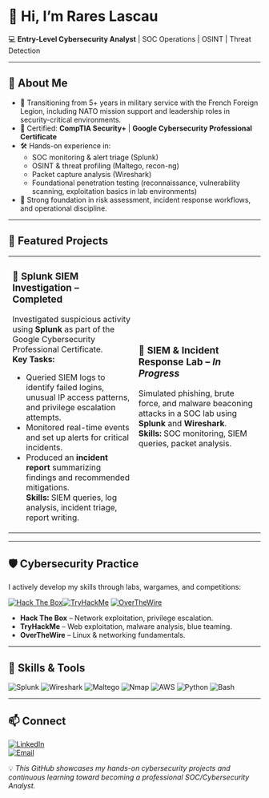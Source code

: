 # 👋 Hi, I’m Rares Lascau  

💻 **Entry-Level Cybersecurity Analyst** | SOC Operations | OSINT | Threat Detection

---

## 🚀 About Me
- 🎯 Transitioning from 5+ years in military service with the French Foreign Legion, including NATO mission support and leadership roles in security-critical environments.  
- 📜 Certified: **CompTIA Security+** | **Google Cybersecurity Professional Certificate**  
- 🛠 Hands-on experience in:
  - SOC monitoring & alert triage (Splunk)
  - OSINT & threat profiling (Maltego, recon-ng)
  - Packet capture analysis (Wireshark)
  - Foundational penetration testing (reconnaissance, vulnerability scanning, exploitation basics in lab environments)  
- 🧠 Strong foundation in risk assessment, incident response workflows, and operational discipline.

---

## 📂 Featured Projects

<table>
<tr>
<td width="50%">

### 🔹 Splunk SIEM Investigation – Completed

Investigated suspicious activity using **Splunk** as part of the Google Cybersecurity Professional Certificate.  
**Key Tasks:**
- Queried SIEM logs to identify failed logins, unusual IP access patterns, and privilege escalation attempts.
- Monitored real-time events and set up alerts for critical incidents.
- Produced an **incident report** summarizing findings and recommended mitigations.  
**Skills:** SIEM queries, log analysis, incident triage, report writing.

</td>
<td width="50%">

### 🔹 SIEM & Incident Response Lab – *In Progress*
Simulated phishing, brute force, and malware beaconing attacks in a SOC lab using **Splunk** and **Wireshark**.  
**Skills:** SOC monitoring, SIEM queries, packet analysis.

</td>
</tr>
</table>

---

## 🛡 Cybersecurity Practice

I actively develop my skills through labs, wargames, and competitions:  

[![Hack The Box](https://img.shields.io/badge/Hack%20The%20Box-111927?logo=hackthebox&logoColor=9FEF00)](https://app.hackthebox.com/profile)[![TryHackMe](https://img.shields.io/badge/TryHackMe-212C42?logo=tryhackme&logoColor=white)](https://tryhackme.com/p/RrsHum) [![OverTheWire](https://img.shields.io/badge/OverTheWire-000000?logo=linux&logoColor=white)](https://overthewire.org/wargames/)  

- **Hack The Box** – Network exploitation, privilege escalation.  
- **TryHackMe** – Web exploitation, malware analysis, blue teaming.  
- **OverTheWire** – Linux & networking fundamentals.  

---

## 🧠 Skills & Tools
![Splunk](https://img.shields.io/badge/-Splunk-000?&logo=Splunk)
![Wireshark](https://img.shields.io/badge/-Wireshark-1679A7?&logo=Wireshark)
![Maltego](https://img.shields.io/badge/-Maltego-2E2E2E)
![Nmap](https://img.shields.io/badge/-Nmap-00457C?&logo=nmap)
![AWS](https://img.shields.io/badge/-AWS-232F3E?&logo=amazon-aws)
![Python](https://img.shields.io/badge/-Python-3776AB?&logo=python&logoColor=white)
![Bash](https://img.shields.io/badge/-Bash-4EAA25?&logo=gnu-bash&logoColor=white)

---

## 📫 Connect
[![LinkedIn](https://img.shields.io/badge/LinkedIn-Profile-blue?logo=linkedin)](https://www.linkedin.com/in/rareslascau/)  
[![Email](https://img.shields.io/badge/Email-rarespaul97%40gmail.com-red?logo=gmail&logoColor=white)](mailto:rarespaul97@gmail.com)  

💡 *This GitHub showcases my hands-on cybersecurity projects and continuous learning toward becoming a professional SOC/Cybersecurity Analyst.*


